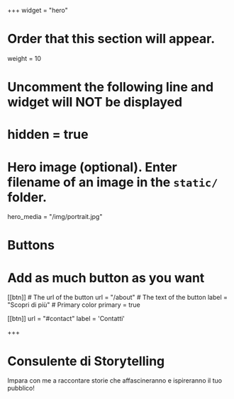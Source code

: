 +++
widget = "hero"
# Order that this section will appear.
weight = 10

# Uncomment the following line and widget will NOT be displayed
# hidden = true

# Hero image (optional). Enter filename of an image in the `static/` folder.
hero_media = "/img/portrait.jpg"

# Buttons
# Add as much button as you want
[[btn]]
	# The url of the button
  url = "/about"
	# The text of the button
  label = "Scopri di più"
	# Primary color
	primary = true

[[btn]]
  url = "#contact"
  label = 'Contatti'

+++

# Consulente di **Storytelling**

Impara con me a raccontare storie che affascineranno e ispireranno il tuo pubblico!

